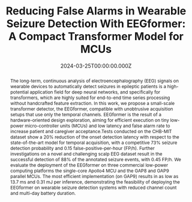 ---
abstract: The long-term, continuous analysis of electroencephalography (EEG) signals on wearable devices to automatically detect seizures in epileptic patients is a high-potential application field for deep neural networks, and specifically for transformers, which are highly suited for end-to-end time series processing without handcrafted feature extraction. In this work, we propose a small-scale transformer detector, the EEGformer, compatible with unobtrusive acquisition setups that use only the temporal channels. EEGformer is the result of a hardware-oriented design exploration, aiming for efficient execution on tiny low-power micro-controller units (MCUs) and low latency and false alarm rate to increase patient and caregiver acceptance.Tests conducted on the CHB-MIT dataset show a 20% reduction of the onset detection latency with respect to the state-of-the-art model for temporal acquisition, with a competitive 73% seizure detection probability and 0.15 false-positive-per-hour (FP/h). Further investigations on a novel and challenging scalp EEG dataset result in the successful detection of 88% of the annotated seizure events, with 0.45 FP/h. We evaluate the deployment of the EEGformer on three commercial low-power computing platforms the single-core Apollo4 MCU and the GAP8 and GAP9 parallel MCUs. The most efficient implementation (on GAP9) results in as low as 13.7 ms and 0.31 mJ per inference, demonstrating the feasibility of deploying the EEGformer on wearable seizure detection systems with reduced channel count and multi-day battery duration.
slides: ""
url_pdf: "https://ieeexplore.ieee.org/abstract/document/10412626"
publication_types:
  - "1"
authors:
  - Paola Busia
  - Andrea Cossettini
  - admin
  - Simone Benatti
  - Alessio Burrello
  - Victor J. B. Jung
  - Moritz Scherer
  - Matteo A. Scrugli
  - Adriano Bernini
  - Pauline Ducouret
  - Philippe Ryvlin
  - Paolo Meloni
  - Luca Benini
author_notes: []
publication: IEEE Transactions on Biomedical Circuits and Systems
summary: An extended version of EEGformer, demonstrating improved false alarm reduction and efficient deployment on various MCU platforms.
url_dataset: ""
url_project: ""
publication_short: In *IEEE TBioCAS*
url_source: ""
url_video: ""
title: "Reducing False Alarms in Wearable Seizure Detection With EEGformer: A Compact Transformer Model for MCUs"
doi: "10.1109/TBCAS.2024.3357509"
featured: true
tags: []
projects: []
image:
  caption: ""
  focal_point: Smart
  preview_only: false
  filename: featured.png
date: 2024-03-25T00:00:00.000Z
url_slides: ""
publishDate: 2024-03-25T00:00:00.000Z
url_poster: ""
url_code: ""
---